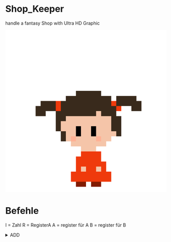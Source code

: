 # Shop_Keeper
handle a fantasy Shop with Ultra HD Graphic 

![alt text](https://github.com/MarcDod/Shop_keeper/blob/master/core/assets/npc/npc/child0.png?raw=true)

# Befehle
I = Zahl
R = RegisterA
<RRRR>A = register für A
<RRRR>B = register für B

<details closed>
  <summary>ADD</summary>
  0000 01II IIII <RRRR>A \n
  A = A + I und c = 0 \n 
  Wenn (A + I) >= 2^16 dann: c = 1 und A = 2^16 - (A + I) \n
  Wenn (A + I) = 0 dann: z = 1 sonst: z = 0
</details>
